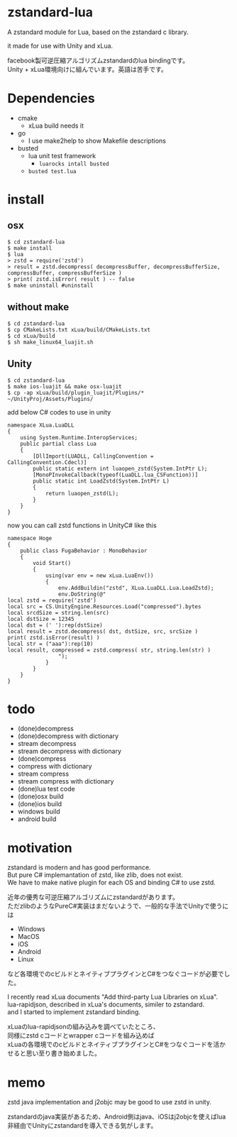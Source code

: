 # zstandard-lua

A zstandard module for Lua, based on the zstandard c library.

it made for use with Unity and xLua.

facebook製可逆圧縮アルゴリズムzstandardのlua bindingです。<br>
Unity + xLua環境向けに組んでいます。英語は苦手です。

# Dependencies

* cmake
    * xLua build needs it
* go
    * I use make2help to show Makefile descriptions
* busted
    * lua unit test framework
        * `luarocks intall busted`
    * `busted test.lua`

# install

## osx

```
$ cd zstandard-lua
$ make install
$ lua
> zstd = require('zstd')
> result = zstd.decompress( decompressBuffer, decompressBufferSize, compressBuffer, compressBufferSize )
> print( zstd.isError( result ) -- false
$ make uninstall #uninstall
```

## without make

```
$ cd zstandard-lua
$ cp CMakeLists.txt xLua/build/CMakeLists.txt
$ cd xLua/build
$ sh make_linux64_luajit.sh
```

## Unity

```
$ cd zstandard-lua
$ make ios-luajit && make osx-luajit
$ cp -ap xLua/build/plugin_luajit/Plugins/* ~/UnityProj/Assets/Plugins/
```

add below C# codes to use in unity

```
namespace XLua.LuaDLL
{
    using System.Runtime.InteropServices;
    public partial class Lua
    {
        [DllImport(LUADLL, CallingConvention = CallingConvention.Cdecl)]
        public static extern int luaopen_zstd(System.IntPtr L);
        [MonoPInvokeCallback(typeof(LuaDLL.lua_CSFunction))]
        public static int LoadZstd(System.IntPtr L)
        {
            return luaopen_zstd(L);
        }
    }
}
```

now you can call zstd functions in UnityC# like this

```
namespace Hoge
{
    public class FugaBehavior : MonoBehavior
    {
        void Start()
        {
            using(var env = new xLua.LuaEnv())
            {
                env.AddBuildin("zstd", XLua.LuaDLL.Lua.LoadZstd);
                env.DoString(@"
local zstd = require('zstd')
local src = CS.UnityEngine.Resources.Load("compressed").bytes
local srcdSize = string.len(src)
local dstSize = 12345
local dst = (' '):rep(dstSize)
local result = zstd.decompress( dst, dstSize, src, srcSize )
print( zstd.isError(result) )
local str = ("aaa"):rep(10)
local result, compressed = zstd.compress( str, string.len(str) )
                ");
            }        
        }
    }
}
```


# todo

* (done)decompress
* (done)decompress with dictionary
* stream decompress
* stream decompress with dictionary
* (done)compress
* compress with dictionary
* stream compress
* stream compress with dictionary
* (done)lua test code
* (done)osx build
* (done)ios build
* windows build
* android build

# motivation

zstandard is modern and has good performance.<br>
But pure C# implemantation of zstd, like zlib, does not exist.<br>
We have to make native plugin for each OS and binding C# to use zstd.

近年の優秀な可逆圧縮アルゴリズムにzstandardがあります。<br>
ただzlibのようなPureC#実装はまだないようで、一般的な手法でUnityで使うには

* Windows
* MacOS
* iOS
* Android
* Linux

など各環境でのcビルドとネイティブプラグインとC#をつなぐコードが必要でした。

I recently read xLua documents  "Add third-party Lua Libraries on xLua".<br>
lua-rapidjson, described in xLua's documents, similer to zstandard. <br>
and I started to implement zstandard binding.

xLuaのlua-rapidjsonの組み込みを調べていたところ、<br>
同様にzstd cコードとwrapper cコードを組み込めば<br>
xLuaの各環境でのcビルドとネイティブプラグインとC#をつなぐコードを活かせると思い至り書き始めました。

# memo

zstd java implementation and j2objc may be good to use zstd in unity.

zstandardのjava実装があるため、Android側はjava、iOSはj2objcを使えばlua非経由でUnityにzstandardを導入できる気がします。

